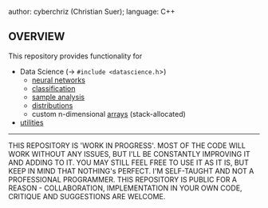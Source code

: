 author: cyberchriz (Christian Suer);
language: C++
## OVERVIEW
This repository provides functionality for
- Data Science (-> `#include <datascience.h`>)
    - [neural networks](DataScience/neuralnet/docs/neuralnet.md)
    - [classification](DataScience/classification/docs/classification.md)
    - [sample analysis](DataScience/general/docs/sample.md)
    - [distributions](DataScience/distributions/docs/distributions.md)
    - custom n-dimensional [arrays](DataScience/general/docs/array.md) (stack-allocated)
- [utilities](utilities/docs/utilities.md)
___
THIS REPOSITORY IS 'WORK IN PROGRESS'. MOST OF THE CODE WILL WORK WITHOUT ANY ISSUES, BUT I'LL BE CONSTANTLY IMPROVING IT AND ADDING TO IT. YOU MAY STILL FEEL FREE TO USE IT AS IT IS, BUT KEEP IN MIND THAT NOTHING's PERFECT.
I'M SELF-TAUGHT AND NOT A PROFESSIONAL PROGRAMMER.
THIS REPOSITORY IS PUBLIC FOR A REASON - COLLABORATION, IMPLEMENTATION IN YOUR OWN CODE, CRITIQUE AND SUGGESTIONS ARE WELCOME.
